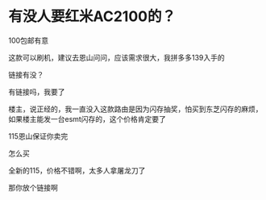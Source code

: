 # 有没人要红米AC2100的？


100包邮有意

这款可以刷机，建议去恩山问问，应该需求很大，我拼多多139入手的

链接有没？<img id="aimg_DuldB" onclick="zoom(this, this.src, 0, 0, 0)" class="zoom" src="https://cdn.jsdelivr.net/gh/hishis/forum-master/public/images/patch.gif" onmouseover="img_onmouseoverfunc(this)" onload="thumbImg(this)" border="0" alt="" />

有链接吗，我要了

楼主，说正经的，我一直没入这款路由是因为闪存抽奖，怕买到东芝闪存的麻烦，如果楼主能发一台esmt闪存的，这个价格肯定要了

115恩山保证你卖完

怎么买

全新的115，价格不错啊，太多人拿屠龙刀了

那你放个链接啊
